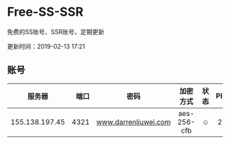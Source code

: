 # Free-SS-SSR

免费的SS账号、SSR账号，定期更新

更新时间：2019-02-13 17:21

## 账号

|服务器|端口|密码|加密方式|状态|PING|区域|VTUM|
|:-----:|-----:|:----:|:----:|:----:|:----:|:----:|:----:|
|155.138.197.45|4321|www.darrenliuwei.com|aes-256-cfb|☺|271|US|9↑/10↑/10↑/10↑|
